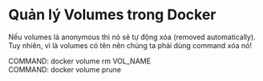 # Quản lý Volumes trong Docker

Nếu volumes là anonymous thì nó sẽ tự động xóa (removed automatically).  
Tuy nhiên, vì là volumes có tên nên chúng ta phải dùng command xóa nó!

COMMAND: docker volume rm VOL_NAME  
COMMAND: docker volume prune
